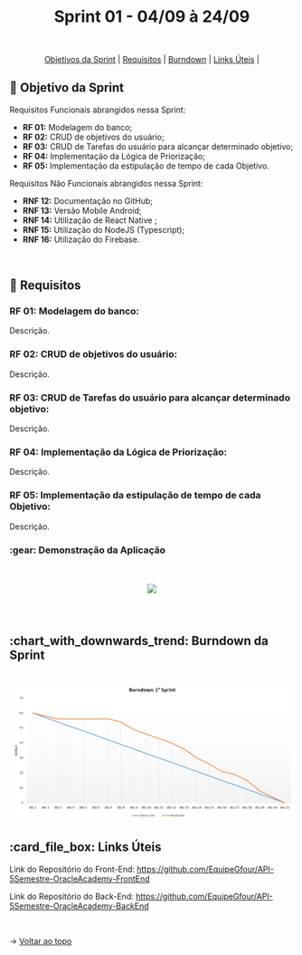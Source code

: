 <p align="center">
<h1 align="center"> Sprint 01 - 04/09 à 24/09 </h1>
<br id="topo">
<p align="center">
    <a href="#Objetivo">Objetivos da Sprint</a>  |  
    <a href="#entregas">Requisitos</a>  |
    <a href="#burndown">Burndown</a>  |
    <a href="#links">Links Úteis</a>  |     
</p>

<span id="Objetivo">
<h2> 🎯 Objetivo da Sprint</h2>
<p>Requisitos Funcionais abrangidos nessa Sprint:</p>

- **RF 01:** Modelagem do banco;
- **RF 02:** CRUD de objetivos do usuário;
- **RF 03:** CRUD de Tarefas do usuário para alcançar determinado objetivo;
- **RF 04:** Implementação da Lógica de Priorização;
- **RF 05:** Implementação da estipulação de tempo de cada Objetivo.

<p>Requisitos Não Funcionais abrangidos nessa Sprint:</p>

- **RNF 12:** Documentação no GitHub;
- **RNF 13:** Versão Mobile Android;
- **RNF 14:** Utilização de React Native ;
- **RNF 15:** Utilização do NodeJS (Typescript);
- **RNF 16:** Utilização do Firebase.

<br>

<span id="entregas">
<h2> 📑 Requisitos</h2>

### RF 01: Modelagem do banco:
Descrição.
<br>

### RF 02: CRUD de objetivos do usuário:
Descrição.
<br>

### RF 03: CRUD de Tarefas do usuário para alcançar determinado objetivo:
Descrição.
<br>

### RF 04: Implementação da Lógica de Priorização:
Descrição.
<br>

### RF 05: Implementação da estipulação de tempo de cada Objetivo:
Descrição.
<br>

<h3>:gear: Demonstração da Aplicação</h3>
<h1 align="center">
<img src = "/img/"></h1>
<br>

<span id="burndown">
<h2>:chart_with_downwards_trend: Burndown da Sprint</h2>


<h1 align="center">
<img src="/img/burndown.png" alt="Burndown" /></h1>

<span id="links">
<h2>:card_file_box: Links Úteis</h2>

Link do Repositório do Front-End: https://github.com/EquipeGfour/API-5Semestre-OracleAcademy-FrontEnd

Link do Repositório do Back-End: https://github.com/EquipeGfour/API-5Semestre-OracleAcademy-BackEnd

<br>

 
 → [Voltar ao topo](#topo)
